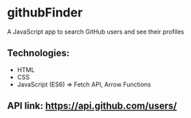 # githubFinder
A JavaScript app to search GitHub users and see their profiles
## Technologies:
* HTML
* CSS
* JavaScript (ES6) => Fetch API, Arrow Functions


## API link: https://api.github.com/users/

